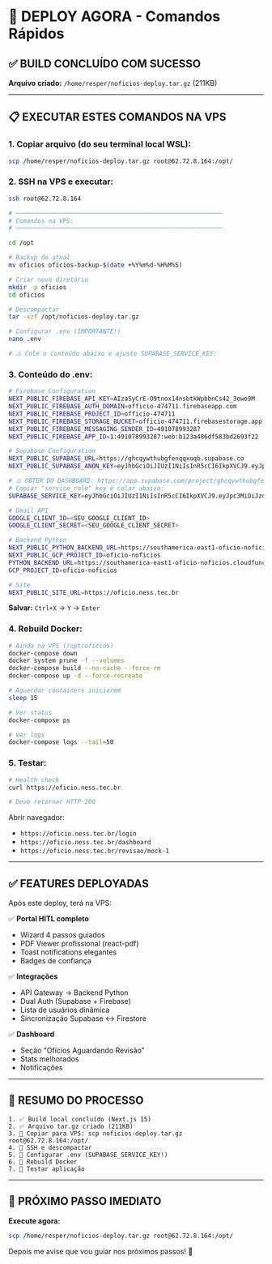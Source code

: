 # 🚀 DEPLOY AGORA - Comandos Rápidos

## ✅ **BUILD CONCLUÍDO COM SUCESSO**

**Arquivo criado:** `/home/resper/noficios-deploy.tar.gz` (211KB)

---

## 📋 **EXECUTAR ESTES COMANDOS NA VPS**

### **1. Copiar arquivo (do seu terminal local WSL):**

```bash
scp /home/resper/noficios-deploy.tar.gz root@62.72.8.164:/opt/
```

### **2. SSH na VPS e executar:**

```bash
ssh root@62.72.8.164

# ─────────────────────────────────────────────────────────
# Comandos na VPS:
# ─────────────────────────────────────────────────────────

cd /opt

# Backup do atual
mv oficios oficios-backup-$(date +%Y%m%d-%H%M%S)

# Criar novo diretório
mkdir -p oficios
cd oficios

# Descompactar
tar -xzf /opt/noficios-deploy.tar.gz

# Configurar .env (IMPORTANTE!)
nano .env

# ⚠️ Cole o conteúdo abaixo e ajuste SUPABASE_SERVICE_KEY:
```

### **3. Conteúdo do .env:**

```bash
# Firebase Configuration
NEXT_PUBLIC_FIREBASE_API_KEY=AIzaSyCrE-O9tnox14nsbtkWpbbnCs42_3ewo9M
NEXT_PUBLIC_FIREBASE_AUTH_DOMAIN=officio-474711.firebaseapp.com
NEXT_PUBLIC_FIREBASE_PROJECT_ID=officio-474711
NEXT_PUBLIC_FIREBASE_STORAGE_BUCKET=officio-474711.firebasestorage.app
NEXT_PUBLIC_FIREBASE_MESSAGING_SENDER_ID=491078993287
NEXT_PUBLIC_FIREBASE_APP_ID=1:491078993287:web:b123a486df583bd2693f22

# Supabase Configuration
NEXT_PUBLIC_SUPABASE_URL=https://ghcqywthubgfenqqxoqb.supabase.co
NEXT_PUBLIC_SUPABASE_ANON_KEY=eyJhbGciOiJIUzI1NiIsInR5cCI6IkpXVCJ9.eyJpc3MiOiJzdXBhYmFzZSIsInJlZiI6ImdoY3F5d3RodWJnZmVucXF4b3FiIiwicm9sZSI6ImFub24iLCJpYXQiOjE3NjA3MTkwMjYsImV4cCI6MjA3NjI5NTAyNn0.KJX7au7GZev3uUIkVniMhgvYUQLTCNqn1KwqqTLMz7I

# ⚠️ OBTER DO DASHBOARD: https://app.supabase.com/project/ghcqywthubgfenqqxoqb/settings/api
# Copiar "service_role" key e colar abaixo:
SUPABASE_SERVICE_KEY=eyJhbGciOiJIUzI1NiIsInR5cCI6IkpXVCJ9.eyJpc3MiOiJzdXBhYmFzZSIsInJlZiI6ImdoY3F5d3RodWJnZmVucXF4b3FiIiwicm9sZSI6InNlcnZpY2Vfcm9sZSIsImlhdCI6MTc2MDcxOTAyNiwiZXhwIjoyMDc2Mjk1MDI2fQ.YOUR_SERVICE_KEY_HERE

# Gmail API
GOOGLE_CLIENT_ID=<SEU_GOOGLE_CLIENT_ID>
GOOGLE_CLIENT_SECRET=<SEU_GOOGLE_CLIENT_SECRET>

# Backend Python
NEXT_PUBLIC_PYTHON_BACKEND_URL=https://southamerica-east1-oficio-noficios.cloudfunctions.net
NEXT_PUBLIC_GCP_PROJECT_ID=oficio-noficios
PYTHON_BACKEND_URL=https://southamerica-east1-oficio-noficios.cloudfunctions.net/webhook-update
GCP_PROJECT_ID=oficio-noficios

# Site
NEXT_PUBLIC_SITE_URL=https://oficio.ness.tec.br
```

**Salvar:** `Ctrl+X` → `Y` → `Enter`

### **4. Rebuild Docker:**

```bash
# Ainda na VPS (/opt/oficios)
docker-compose down
docker system prune -f --volumes
docker-compose build --no-cache --force-rm
docker-compose up -d --force-recreate

# Aguardar containers iniciarem
sleep 15

# Ver status
docker-compose ps

# Ver logs
docker-compose logs --tail=50
```

### **5. Testar:**

```bash
# Health check
curl https://oficio.ness.tec.br

# Deve retornar HTTP 200
```

Abrir navegador:
- `https://oficio.ness.tec.br/login`
- `https://oficio.ness.tec.br/dashboard`
- `https://oficio.ness.tec.br/revisao/mock-1`

---

## ✅ **FEATURES DEPLOYADAS**

Após este deploy, terá na VPS:

✅ **Portal HITL completo**
- Wizard 4 passos guiados
- PDF Viewer profissional (react-pdf)
- Toast notifications elegantes
- Badges de confiança

✅ **Integrações**
- API Gateway → Backend Python
- Dual Auth (Supabase + Firebase)
- Lista de usuários dinâmica
- Sincronização Supabase ↔ Firestore

✅ **Dashboard**
- Seção "Ofícios Aguardando Revisão"
- Stats melhorados
- Notificações

---

## 📝 **RESUMO DO PROCESSO**

```
1. ✅ Build local concluído (Next.js 15)
2. ✅ Arquivo tar.gz criado (211KB)
3. 🔴 Copiar para VPS: scp noficios-deploy.tar.gz root@62.72.8.164:/opt/
4. 🔴 SSH e descompactar
5. 🔴 Configurar .env (SUPABASE_SERVICE_KEY!)
6. 🔴 Rebuild Docker
7. 🔴 Testar aplicação
```

---

## 🎯 **PRÓXIMO PASSO IMEDIATO**

**Execute agora:**

```bash
scp /home/resper/noficios-deploy.tar.gz root@62.72.8.164:/opt/
```

Depois me avise que vou guiar nos próximos passos! 🚀


